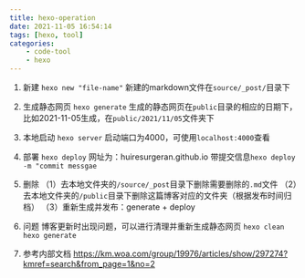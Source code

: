 ```yaml
---
title: hexo-operation
date: 2021-11-05 16:54:14
tags: [hexo, tool]
categories: 
	- code-tool
	- hexo
---
```


1. 新建
`hexo new "file-name"`
新建的markdown文件在`source/_post/`目录下

2. 生成静态网页
`hexo generate`
生成的静态网页在`public`目录的相应的日期下，比如2021-11-05生成，在`public/2021/11/05`文件夹下

3. 本地启动
`hexo server`
启动端口为4000，可使用`localhost:4000`查看

4. 部署
`hexo deploy`
网址为：huiresurgeran.github.io
带提交信息`hexo deploy -m "commit messgae`

5. 删除
（1）去本地文件夹的`/source/_post`目录下删除需要删除的`.md`文件
（2）去本地文件夹的`/public`目录下删除这篇博客对应的文件夹（根据发布时间归档）
（3）重新生成并发布：generate + deploy

6. 问题
博客更新时出现问题，可以进行清理并重新生成静态网页
`hexo clean`
`hexo generate`

7. 参考内部文档
https://km.woa.com/group/19976/articles/show/297274?kmref=search&from_page=1&no=2
